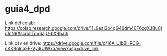 # guia4_dpd
Link del colab: 
https://colab.research.google.com/drive/11L9eaI2b4qG49dm40F6xgXJBuCjrJnN9#scrollTo=6ajU-bXRba0j

Link csv en drive: 
https://drive.google.com/file/d/16A_UIbBHRCG-cKKBqlnqEF-Vyi8UIWxq/view?usp=drive_link
